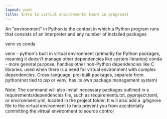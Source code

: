 ```yaml
---
layout: post
title: Intro to virtual environments (work in progress)
---
```


An "environment" in Python is the context in which a Python program runs that consists of an interpreter and any number of installed packages

venv vs conda

venv - python's built in virtual environment (primarily for Python packages, meaning it doesn’t manage other dependencies like system libraries)
conda - more general purpose, handles other non-Python dependencies like C libraries. used when there is a need for virtual environment with complex dependencies.
Cross-language, pre-built packages, separate from python(not tied to pip or venv, has its own package management system)

Note: The command will also install necessary packages outlined in a requirements/dependencies file, such as requirements.txt, pyproject.toml, or environment.yml, located in the project folder. It will also add a .gitignore file to the virtual environment to help prevent you from accidentally committing the virtual environment to source control
